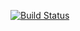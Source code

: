 [![Build Status](https://travis-ci.org/sergeyiandronov/lab06.svg?branch=master)](https://travis-ci.org/sergeyiandronov/lab06)
  



  